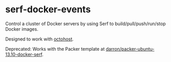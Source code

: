 serf-docker-events
==================

Control a cluster of Docker servers by using Serf to build/pull/push/run/stop Docker images.

Designed to work with [octohost](https://github.com/octohost/octohost).

Deprecated: Works with the Packer template at [darron/packer-ubuntu-13.10-docker-serf](https://github.com/darron/packer-ubuntu-13.10-docker-serf).
